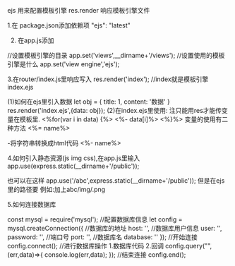 ejs 用来配置模板引擎
res.render 响应模板引擎文件


1.在 package.json添加依赖项
"ejs": "latest"

2. 在app.js添加

//设置模板引擎的目录
app.set('views',__dirname+'/views');
//设置使用的模板引擎是什么
app.set('view engine','ejs');

3.在router/index.js里响应写入
res.render('index');  //index就是模板引擎index.ejs

(1)如何在ejs里引入数据
let obj = {
    title: 1,
    content: '数据'
}
res.render('index.ejs',{data: obj});
(2)在index.ejs里使用: 注只能用res才能传变量在模板里.
<%for(var i in data) {%>
    <%- data[i]%>
<%}%>
变量的使用有二种方法
<%= name%>

-将字符串转换成html代码
<%- name%>

4.如何引入静态资源(js img css),在app.js里输入
app.use(express.static(__dirname+'/public'));

也可以在这样
app.use('/abc',express.static(__dirname+'/public'));
但是在ejs里的路径要
例如:加上abc/img/.png

5.如何连接数据库

const mysql = require('mysql');
//配置数据库信息
let config = mysql.createConnection({
    //数据库的地址
    host: '',
    //数据库用户信息
    user: '',
    password: '',
    //端口号
    port: '',
    //数据库名
    database: ''
});
//开始连接
config.connect();
//进行数据库操作 1.数据库代码 2.回调
config.query("",(err,data)=>{
    console.log(err,data);
});
//结束连接
config.end();